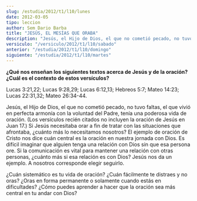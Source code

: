 ```yaml
---
slug: /estudia/2012/t1/l10/lunes
date: 2012-03-05
tipo: leccion
author: Sem Dario Barba
title: "JESÚS, EL MESÍAS QUE ORABA"
description: "Jesús, el Hijo de Dios, el que no cometió pecado, no tuvo faltas, el que vivió en perfecta armonía con la voluntad del Padre, tenía una poderosa vida de oración. (Los versículos recién citados no incluyen la oración de Jesús en Juan 17.) Si Jesús necesitaba orar a fin de tratar con las situaciones que afrontaba, ¿cuánto más lo necesitamos nosotros? El ejemplo de oración de Cristo nos dice cuán central es la oración en nuestra jornada con Dios."
versiculo: "/versiculo/2012/t1/l10/sabado"
anterior: "/estudia/2012/t1/l10/domingo"
siguiente: "/estudia/2012/t1/l10/martes"
---
```


**¿Qué nos enseñan los siguientes textos acerca de Jesús y de la oración? ¿Cuál es el contexto de estos versículos?**

Lucas 3:21,22; Lucas 9:28,29; Lucas 6:12,13; Hebreos 5:7; Mateo 14:23; Lucas 22:31,32; Mateo 26:34-44.

Jesús, el Hijo de Dios, el que no cometió pecado, no tuvo faltas, el que vivió en perfecta armonía con la voluntad del Padre, tenía una poderosa vida de oración. (Los versículos recién citados no incluyen la oración de Jesús en Juan 17.) Si Jesús necesitaba orar a fin de tratar con las situaciones que afrontaba, ¿cuánto más lo necesitamos nosotros? El ejemplo de oración de Cristo nos dice cuán central es la oración en nuestra jornada con Dios. Es difícil imaginar que alguien tenga una relación con Dios sin que esa persona ore. Si la comunicación es vital para mantener una relación con otras personas, ¿cuánto más si esa relación es con Dios? Jesús nos da un ejemplo. A nosotros corresponde elegir seguirlo.

¿Cuán sistemático es tu vida de oración? ¿Cuán fácilmente te distraes y no oras? ¿Oras en forma permanente o solamente cuando estás en dificultades? ¿Cómo puedes aprender a hacer que la oración sea más central en tu andar con Dios?
